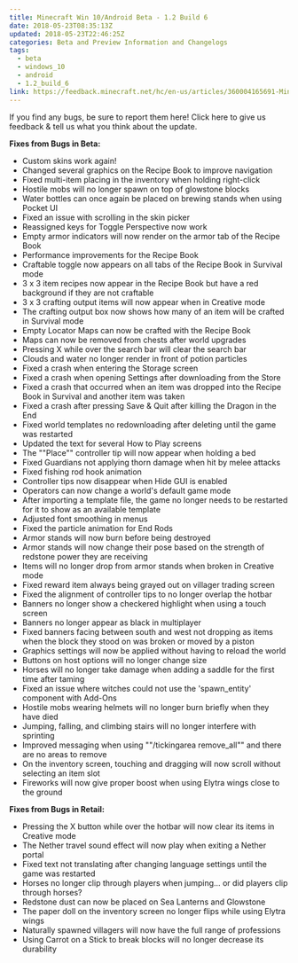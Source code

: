```yaml
---
title: Minecraft Win 10/Android Beta - 1.2 Build 6
date: 2018-05-23T08:35:13Z
updated: 2018-05-23T22:46:25Z
categories: Beta and Preview Information and Changelogs
tags:
  - beta
  - windows_10
  - android
  - 1.2_build_6
link: https://feedback.minecraft.net/hc/en-us/articles/360004165691-Minecraft-Win-10-Android-Beta-1-2-Build-6
---
```


If you find any bugs, be sure to report them here! Click here to give us feedback & tell us what you think about the update.  
  

**Fixes from Bugs in Beta:**

- Custom skins work again!
- Changed several graphics on the Recipe Book to improve navigation
- Fixed multi-item placing in the inventory when holding right-click
- Hostile mobs will no longer spawn on top of glowstone blocks
- Water bottles can once again be placed on brewing stands when using Pocket UI
- Fixed an issue with scrolling in the skin picker
- Reassigned keys for Toggle Perspective now work
- Empty armor indicators will now render on the armor tab of the Recipe Book
- Performance improvements for the Recipe Book
- Craftable toggle now appears on all tabs of the Recipe Book in Survival mode
- 3 x 3 item recipes now appear in the Recipe Book but have a red background if they are not craftable
- 3 x 3 crafting output items will now appear when in Creative mode
- The crafting output box now shows how many of an item will be crafted in Survival mode
- Empty Locator Maps can now be crafted with the Recipe Book
- Maps can now be removed from chests after world upgrades
- Pressing X while over the search bar will clear the search bar
- Clouds and water no longer render in front of potion particles
- Fixed a crash when entering the Storage screen
- Fixed a crash when opening Settings after downloading from the Store
- Fixed a crash that occurred when an item was dropped into the Recipe Book in Survival and another item was taken
- Fixed a crash after pressing Save & Quit after killing the Dragon in the End
- Fixed world templates no redownloading after deleting until the game was restarted
- Updated the text for several How to Play screens
- The ""Place"" controller tip will now appear when holding a bed
- Fixed Guardians not applying thorn damage when hit by melee attacks
- Fixed fishing rod hook animation
- Controller tips now disappear when Hide GUI is enabled
- Operators can now change a world's default game mode
- After importing a template file, the game no longer needs to be restarted for it to show as an available template
- Adjusted font smoothing in menus
- Fixed the particle animation for End Rods
- Armor stands will now burn before being destroyed
- Armor stands will now change their pose based on the strength of redstone power they are receiving
- Items will no longer drop from armor stands when broken in Creative mode
- Fixed reward item always being grayed out on villager trading screen
- Fixed the alignment of controller tips to no longer overlap the hotbar
- Banners no longer show a checkered highlight when using a touch screen
- Banners no longer appear as black in multiplayer
- Fixed banners facing between south and west not dropping as items when the block they stood on was broken or moved by a piston
- Graphics settings will now be applied without having to reload the world
- Buttons on host options will no longer change size
- Horses will no longer take damage when adding a saddle for the first time after taming
- Fixed an issue where witches could not use the 'spawn_entity' component with Add-Ons
- Hostile mobs wearing helmets will no longer burn briefly when they have died
- Jumping, falling, and climbing stairs will no longer interfere with sprinting
- Improved messaging when using ""/tickingarea remove_all"" and there are no areas to remove
- On the inventory screen, touching and dragging will now scroll without selecting an item slot
- Fireworks will now give proper boost when using Elytra wings close to the ground

  
**Fixes from Bugs in Retail:**

- Pressing the X button while over the hotbar will now clear its items in Creative mode
- The Nether travel sound effect will now play when exiting a Nether portal
- Fixed text not translating after changing language settings until the game was restarted
- Horses no longer clip through players when jumping… or did players clip through horses?
- Redstone dust can now be placed on Sea Lanterns and Glowstone
- The paper doll on the inventory screen no longer flips while using Elytra wings
- Naturally spawned villagers will now have the full range of professions
- Using Carrot on a Stick to break blocks will no longer decrease its durability

<div>

 

</div>
